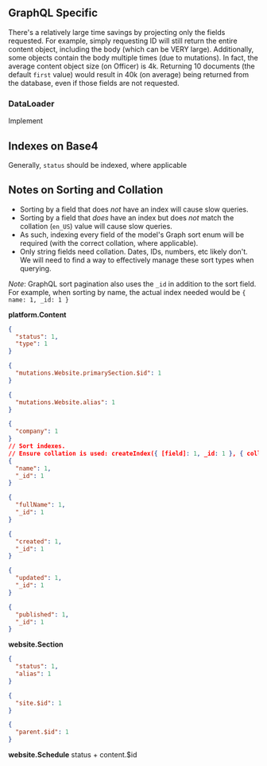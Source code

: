 ## GraphQL Specific
There's a relatively large time savings by projecting only the fields requested.
For example, simply requesting ID will still return the entire content object, including the body (which can be VERY large).
Additionally, some objects contain the body multiple times (due to mutations).
In fact, the average content object size (on Officer) is 4k. Returning 10 documents (the default `first` value) would result in 40k (on average) being returned from the database, even if those fields are not requested.

### DataLoader
Implement

## Indexes on Base4

Generally, `status` should be indexed, where applicable

## Notes on Sorting and Collation
- Sorting by a field that does _not_ have an index will cause slow queries.
- Sorting by a field that _does_ have an index but does _not_ match the collation (`en_US`) value will cause slow queries.
- As such, indexing every field of the model's Graph sort enum will be required (with the correct collation, where applicable).
- Only string fields need collation. Dates, IDs, numbers, etc likely don't. We will need to find a way to effectively manage these sort types when querying.

_Note_: GraphQL sort pagination also uses the `_id` in addition to the sort field. For example, when sorting by name, the actual index needed would be `{ name: 1, _id: 1 }`

**platform.Content**
```json
{
  "status": 1,
  "type": 1
}

{
  "mutations.Website.primarySection.$id": 1
}

{
  "mutations.Website.alias": 1
}

{
  "company": 1
}
// Sort indexes.
// Ensure collation is used: createIndex({ [field]: 1, _id: 1 }, { collation: { locale: 'en_US } })
{
  "name": 1,
  "_id": 1
}

{
  "fullName": 1,
  "_id": 1
}

{
  "created": 1,
  "_id": 1
}

{
  "updated": 1,
  "_id": 1
}

{
  "published": 1,
  "_id": 1
}
```

**website.Section**
```json
{
  "status": 1,
  "alias": 1
}

{
  "site.$id": 1
}

{
  "parent.$id": 1
}
```

**website.Schedule**
status + content.$id
